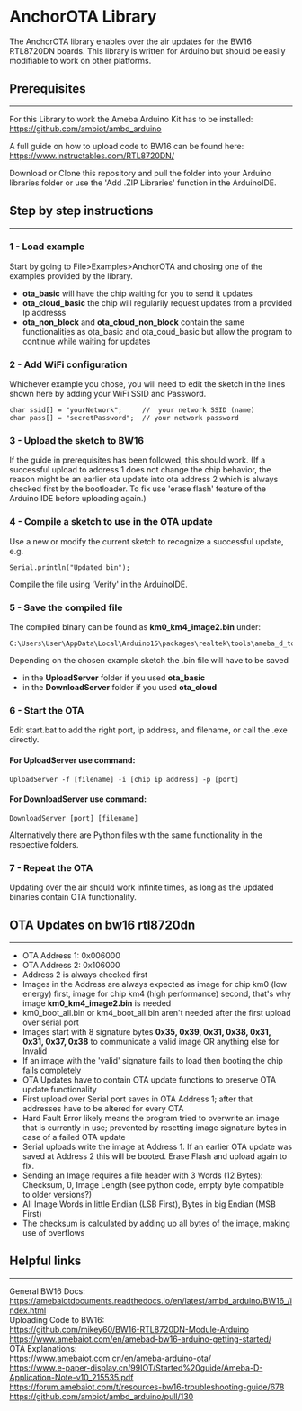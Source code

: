 # AnchorOTA Library
The AnchorOTA library enables over the air updates for the BW16 RTL8720DN boards. This library is written for Arduino but should be easily modifiable to work on other platforms.

## Prerequisites
---
For this Library to work the Ameba Arduino Kit has to be installed:  
https://github.com/ambiot/ambd_arduino  

A full guide on how to upload code to BW16 can be found here:
https://www.instructables.com/RTL8720DN/  

Download or Clone this repository and pull the folder into your Arduino libraries folder or use the 'Add .ZIP Libraries' function in the ArduinoIDE.  

## Step by step instructions
---
### 1 - Load example
Start by going to File>Examples>AnchorOTA and chosing one of the examples provided by the library.
- **ota_basic** will have the chip waiting for you to send it updates
- **ota_cloud_basic** the chip will regularily request updates from a provided Ip addresss
- **ota_non_block** and **ota_cloud_non_block** contain the same functionalities as ota_basic and ota_coud_basic but allow the program to continue while waiting for updates
### 2 - Add WiFi configuration
Whichever example you chose, you will need to edit the sketch in the lines shown here by adding your WiFi SSID and Password.

    char ssid[] = "yourNetwork";     //  your network SSID (name)
    char pass[] = "secretPassword";  // your network password

### 3 - Upload the sketch to BW16
If the guide in prerequisites has been followed, this should work.  (If a successful upload to address 1 does not change the chip behavior, the reason might be an earlier ota update into ota address 2 which is always checked first by the bootloader. To fix use 'erase flash' feature of the Arduino IDE before uploading again.)  
### 4 - Compile a sketch to use in the OTA update
Use a new or modify the current sketch to recognize a successful update, e.g.

    Serial.println("Updated bin");
Compile the file using 'Verify' in the ArduinoIDE.
### 5 - Save the compiled file
The compiled binary can be found as **km0_km4_image2.bin** under:

    C:\Users\User\AppData\Local\Arduino15\packages\realtek\tools\ameba_d_tools\1.0.8
Depending on the chosen example sketch the .bin file will have to be saved
- in the **UploadServer** folder if you used **ota_basic**
- in the **DownloadServer** folder if you used **ota_cloud**
### 6 - Start the OTA
Edit start.bat to add the right port, ip address, and filename, or call the .exe directly.
#### For UploadServer use command:
    UploadServer -f [filename] -i [chip ip address] -p [port]
#### For DownloadServer use command:
    DownloadServer [port] [filename]
Alternatively there are Python files with the same functionality in the respective folders.
### 7 - Repeat the OTA
Updating over the air should work infinite times, as long as the updated binaries contain OTA functionality.

## OTA Updates on bw16 rtl8720dn
---
-	OTA Address 1: 0x006000  
-	OTA Address 2: 0x106000  
-	Address 2 is always checked first  
-	Images in the Address are always expected as image for chip km0 (low energy) first, image for chip km4 (high performance) second, that's why image **km0_km4_image2.bin** is needed  
-   km0_boot_all.bin or km4_boot_all.bin aren't needed after the first upload over serial port
-	Images start with 8 signature bytes **0x35, 0x39, 0x31, 0x38, 0x31, 0x31, 0x37, 0x38** to communicate a valid image OR anything else for Invalid  
-   If an image with the 'valid' signature fails to load then booting the chip fails completely
-   OTA Updates have to contain OTA update functions to preserve OTA update functionality 
-   First upload over Serial port saves in OTA Address 1; after that addresses have to be altered for every OTA  
-   Hard Fault Error likely means the program tried to overwrite an image that is currently in use; prevented by resetting image signature bytes in case of a failed OTA update
-   Serial uploads write the image at Address 1. If an earlier OTA update was saved at Address 2 this will be booted. Erase Flash and upload again to fix.
-   Sending an Image requires a file header with 3 Words (12 Bytes): Checksum, 0, Image Length (see python code, empty byte compatible to older versions?)
-   All Image Words in little Endian (LSB First), Bytes in big Endian (MSB First)  
-   The checksum is calculated by adding up all bytes of the image, making use of overflows

## Helpful links
---
General BW16 Docs:  
https://amebaiotdocuments.readthedocs.io/en/latest/ambd_arduino/BW16_/index.html  
Uploading Code to BW16:  
https://github.com/mikey60/BW16-RTL8720DN-Module-Arduino  
https://www.amebaiot.com/en/amebad-bw16-arduino-getting-started/  
OTA Explanations:  
https://www.amebaiot.com.cn/en/ameba-arduino-ota/  
https://www.e-paper-display.cn/99IOT/Started%20guide/Ameba-D-Application-Note-v10_215535.pdf  
https://forum.amebaiot.com/t/resources-bw16-troubleshooting-guide/678  
https://github.com/ambiot/ambd_arduino/pull/130  
